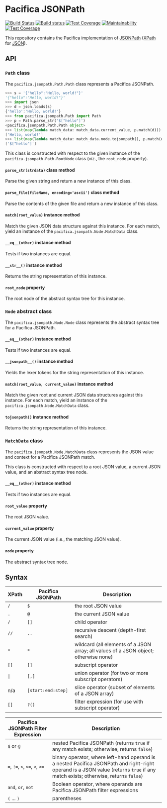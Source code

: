 # Pacifica JSONPath
[![Build Status](https://travis-ci.org/pacifica/template-jsonpath.svg?branch=master)](https://travis-ci.org/pacifica/pacifica-jsonpath)
[![Build status](https://ci.appveyor.com/api/projects/status/eg2r1y37yvxi0b5p?svg=true)](https://ci.appveyor.com/project/pacifica/pacifica-jsonpath)
[![Test Coverage](https://api.codeclimate.com/v1/badges/d6149dbe182a3c761089/test_coverage)](https://codeclimate.com/github/pacifica/pacifica-jsonpath/test_coverage)
[![Maintainability](https://api.codeclimate.com/v1/badges/f2dba248b1a7966e5a49/maintainability)](https://codeclimate.com/github/pacifica/pacifica-jsonpath/maintainability)
[![Test Coverage](https://api.codeclimate.com/v1/badges/f2dba248b1a7966e5a49/test_coverage)](https://codeclimate.com/github/pacifica/pacifica-jsonpath/test_coverage)

This repository contains the Pacifica implementation of [JSONPath](http://goessner.net/articles/JsonPath/) ([XPath](https://www.w3.org/TR/xpath/all/) for [JSON](https://www.json.org/)).

## API

### `Path` class

The `pacifica.jsonpath.Path.Path` class represents a Pacifica JSONPath.

```python
>>> s = '{"hello":"Hello, world!"}'
'{"hello":"Hello, world!"}'
>>> import json
>>> d = json.loads(s)
{'hello':'Hello, world!'}
>>> from pacifica.jsonpath.Path import Path
>>> p = Path.parse_str('$["hello"]')
<pacifica.jsonpath.Path.Path object>
>>> list(map(lambda match_data: match_data.current_value, p.match(d)))
['Hello, world!']
>>> list(map(lambda match_data: match_data.node.tojsonpath(), p.match(d)))
['$["hello"]']
```

This class is constructed with respect to the given instance of the `pacifica.jsonpath.Path.RootNode` class (viz., the `root_node` property).

#### `parse_str(strdata)` class method

Parse the given string and return a new instance of this class.

#### `parse_file(fileName, encoding='ascii')` class method

Parse the contents of the given file and return a new instance of this class.

#### `match(root_value)` instance method

Match the given JSON data structure against this instance.
For each match, yield an instance of the `pacifica.jsonpath.Node.MatchData` class.

#### `__eq__(other)` instance method

Tests if two instances are equal.

#### `__str__()` instance method

Returns the string representation of this instance.

#### `root_node` property

The root node of the abstract syntax tree for this instance.

### `Node` abstract class

The `pacifica.jsonpath.Node.Node` class represents the abstract syntax tree for a Pacifica JSONPath.

#### `__eq__(other)` instance method

Tests if two instances are equal.

#### `__jsonpath__()` instance method

Yields the lexer tokens for the string representation of this instance.

#### `match(root_value, current_value)` instance method

Match the given root and current JSON data structures against this instance.
For each match, yield an instance of the `pacifica.jsonpath.Node.MatchData` class.

#### `tojsonpath()` instance method

Returns the string representation of this instance.

### `MatchData` class

The `pacifica.jsonpath.Node.MatchData` class represents the JSON value and context for a Pacifica JSONPath match.

This class is constructed with respect to a root JSON value, a current JSON value, and an abstract syntax tree node.

#### `__eq__(other)` instance method

Tests if two instances are equal.

#### `root_value` property

The root JSON value.

#### `current_value` property

The current JSON value (i.e., the matching JSON value).

#### `node` property

The abstract syntax tree node.

## Syntax

| XPath | Pacifica JSONPath | Description |
| - | - | - |
| `/` | `$` | the root JSON value |
| `.` | `@` | the current JSON value |
| `/` | `[]` | child operator |
| `//` | `..` | recursive descent (depth-first search) |
| `*` | `*` | wildcard (all elements of a JSON array; all values of a JSON object; otherwise none) |
| `[]` | `[]` | subscript operator |
| <code>&#124;</code> | `[,]` | union operator (for two or more subscript operators) |
| n/a | `[start:end:step]` | slice operator (subset of elements of a JSON array) |
| `[]` | `?()` | filter expression (for use with subscript operator) |

| Pacifica JSONPath Filter Expression | Description |
| - | - |
| `$` or `@` | nested Pacifica JSONPath (returns `true` if any match exists; otherwise, returns `false`) |
| `=`, `!=`, `>`, `>=`, `<`, `<=` | binary operator, where left-hand operand is a nested Pacifica JSONPath and right-right operand is a JSON value (returns `true` if any match exists; otherwise, returns `false`) |
| `and`, `or`, `not` | Boolean operator, where operands are Pacifica JSONPath filter expressions |
| `(` ... `)` | parentheses |
